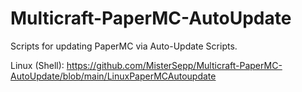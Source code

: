 # Multicraft-PaperMC-AutoUpdate

Scripts for updating PaperMC via Auto-Update Scripts.

Linux (Shell):
https://github.com/MisterSepp/Multicraft-PaperMC-AutoUpdate/blob/main/LinuxPaperMCAutoupdate
